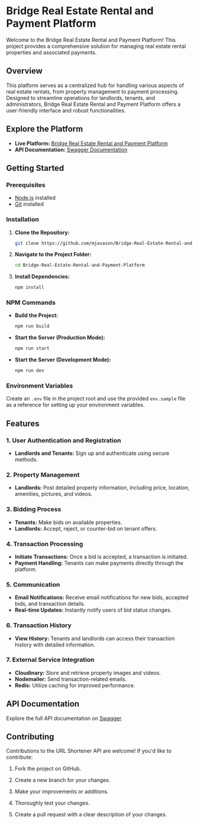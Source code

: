 # Bridge Real Estate Rental and Payment Platform

Welcome to the Bridge Real Estate Rental and Payment Platform! This project provides a comprehensive solution for managing real estate rental properties and associated payments.

## Overview

This platform serves as a centralized hub for handling various aspects of real estate rentals, from property management to payment processing. Designed to streamline operations for landlords, tenants, and administrators, Bridge Real Estate Rental and Payment Platform offers a user-friendly interface and robust functionalities.

## Explore the Platform

- **Live Platform:** [Bridge Real Estate Rental and Payment Platform](https://bridge-real-estate-rental-and-payment.onrender.com)
- **API Documentation:** [Swagger Documentation](https://bridge-real-estate-rental-and-payment.onrender.com/docs)

## Getting Started

### Prerequisites

- [Node.js](https://nodejs.org/en/) installed
- [Git](https://git-scm.com/) installed

### Installation

1. **Clone the Repository:**

   ```bash
   git clone https://github.com/mjavason/Bridge-Real-Estate-Rental-and-Payment-Platform.git
   ```

2. **Navigate to the Project Folder:**

   ```bash
   cd Bridge-Real-Estate-Rental-and-Payment-Platform
   ```

3. **Install Dependencies:**

   ```bash
   npm install
   ```

### NPM Commands

- **Build the Project:**

  ```bash
  npm run build
  ```

- **Start the Server (Production Mode):**

  ```bash
  npm run start
  ```

- **Start the Server (Development Mode):**

  ```bash
  npm run dev
  ```

### Environment Variables

Create an `.env` file in the project root and use the provided `env.sample` file as a reference for setting up your environment variables.

## Features

### 1. User Authentication and Registration

- **Landlords and Tenants:** Sign up and authenticate using secure methods.

### 2. Property Management

- **Landlords:** Post detailed property information, including price, location, amenities, pictures, and videos.

### 3. Bidding Process

- **Tenants:** Make bids on available properties.
- **Landlords:** Accept, reject, or counter-bid on tenant offers.

### 4. Transaction Processing

- **Initiate Transactions:** Once a bid is accepted, a transaction is initiated.
- **Payment Handling:** Tenants can make payments directly through the platform.

### 5. Communication

- **Email Notifications:** Receive email notifications for new bids, accepted bids, and transaction details.
- **Real-time Updates:** Instantly notify users of bid status changes.

### 6. Transaction History

- **View History:** Tenants and landlords can access their transaction history with detailed information.

### 7. External Service Integration

<!-- - **Amazon S3:** Store and retrieve property images and videos.
- **Sendgrid:** Send transaction-related emails. -->

- **Cloudinary:** Store and retrieve property images and videos.
- **Nodemailer:** Send transaction-related emails.
- **Redis:** Utilize caching for improved performance.

## API Documentation

Explore the full API documentation on [Swagger](https://bridge-real-estate-rental-and-payment.onrender.com/docs).


## Contributing

Contributions to the URL Shortener API are welcome! If you'd like to contribute:

1. Fork the project on GitHub.

2. Create a new branch for your changes.

3. Make your improvements or additions.

4. Thoroughly test your changes.

5. Create a pull request with a clear description of your changes.
